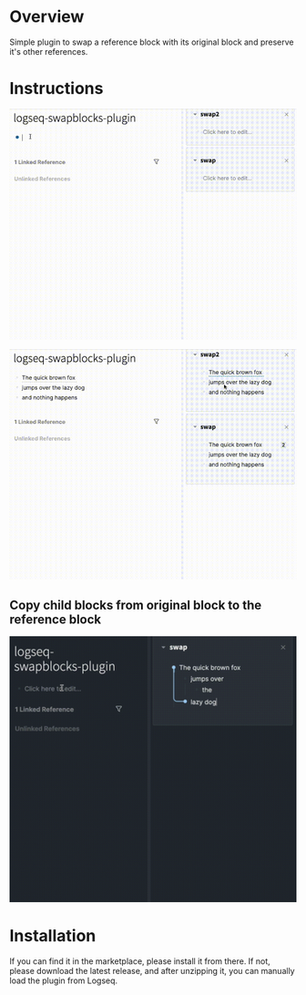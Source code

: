 # Overview

Simple plugin to swap a reference block with its original block and preserve it's other references.

# Instructions

![](/screenshots/demo1.gif)

![](/screenshots/demo2.gif)

## Copy child blocks from original block to the reference block

![](/screenshots/demo3.gif)

# Installation

If you can find it in the marketplace, please install it from there. If not, please download the latest release, and after unzipping it, you can manually load the plugin from Logseq.
